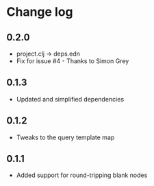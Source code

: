 # Change log
## 0.2.0
- project.clj -> deps.edn
- Fix for issue #4 - Thanks to Simon Grey
## 0.1.3
- Updated and simplified dependencies
## 0.1.2
- Tweaks to the query template map
## 0.1.1 
- Added support for round-tripping blank nodes
